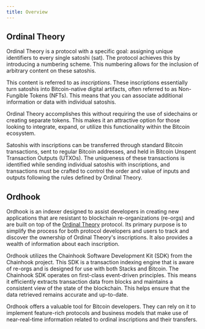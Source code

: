 ```yaml
---
title: Overview
---
```


## Ordinal Theory

Ordinal Theory is a protocol with a specific goal: assigning unique identifiers to every single satoshi (sat). The protocol achieves this by introducing a numbering scheme. This numbering allows for the inclusion of arbitrary content on these satoshis.

This content is referred to as _inscriptions_. These inscriptions essentially turn satoshis into Bitcoin-native digital artifacts, often referred to as Non-Fungible Tokens (NFTs). This means that you can associate additional information or data with individual satoshis.

Ordinal Theory accomplishes this without requiring the use of sidechains or creating separate tokens. This makes it an attractive option for those looking to integrate, expand, or utilize this functionality within the Bitcoin ecosystem.

Satoshis with inscriptions can be transferred through standard Bitcoin transactions, sent to regular Bitcoin addresses, and held in Bitcoin Unspent Transaction Outputs (UTXOs). The uniqueness of these transactions is identified while sending individual satoshis with inscriptions, and transactions must be crafted to control the order and value of inputs and outputs following the rules defined by Ordinal Theory.

## Ordhook

Ordhook is an indexer designed to assist developers in creating new applications that are resistant to blockchain re-organizations (re-orgs) and are built on top of the [Ordinal Theory](https://trustmachines.co/glossary/ordinal-theory) protocol. Its primary purpose is to simplify the process for both protocol developers and users to track and discover the ownership of Ordinal Theory's inscriptions. It also provides a wealth of information about each inscription.

Ordhook utilizes the Chainhook Software Development Kit (SDK) from the Chainhook project. This SDK is a transaction indexing engine that is aware of re-orgs and is designed for use with both Stacks and Bitcoin. The Chainhook SDK operates on first-class event-driven principles. This means it efficiently extracts transaction data from blocks and maintains a consistent view of the state of the blockchain. This helps ensure that the data retrieved remains accurate and up-to-date.

Ordhook offers a valuable tool for Bitcoin developers. They can rely on it to implement feature-rich protocols and business models that make use of near-real-time information related to ordinal inscriptions and their transfers.
